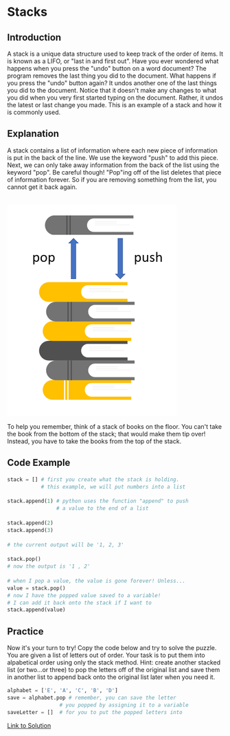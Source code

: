 # Stacks
## Introduction
A stack is a unique data structure used to keep track of the order of items. It is known as a LIFO, or "last in and first out". Have you ever wondered what happens when you press the "undo" button on a word document? The program removes the last thing you did to the document. What happens if you press the "undo" button again? It undos another one of the last things you did to the document. Notice that it doesn't make any changes to what you did when you very first started typing on the document.
Rather, it undos the latest or last change you made. This is an example of a stack and how it is commonly used. 


## Explanation
A stack contains a list of information where each new piece of information is put in the back of the line. We use the keyword "push" to add this piece. Next, we can only take away information from the back of the list using the keyword "pop". Be careful though! "Pop"ing off of the list deletes that piece of information forever. So if you are removing something from the list, you cannot get it back again. 
<br>
<br>
<br>
![](stack-books.png)

To help you remember, think of a stack of books on the floor. You can't take the book from the bottom of the stack; that would make them tip over! Instead, you have to take the books from the top of the stack. 

## Code Example
```python
stack = [] # first you create what the stack is holding. 
           # this example, we will put numbers into a list

stack.append(1) # python uses the function "append" to push 
                # a value to the end of a list

stack.append(2)
stack.append(3)

# the current output will be '1, 2, 3'

stack.pop()
# now the output is '1 , 2'

# when I pop a value, the value is gone forever! Unless...
value = stack.pop()
# now I have the popped value saved to a variable! 
# I can add it back onto the stack if I want to
stack.append(value)

```

## Practice
Now it's your turn to try! Copy the code below and try to solve the puzzle. You are given a list of letters out of order. Your task is to put them into alpabetical order using only the stack method. Hint: create another stacked list (or two...or three) to pop the letters off of the original list and save them in another list to append back onto the original list later when you need it.

```python
alphabet = ['E', 'A', 'C', 'B', 'D']
save = alphabet.pop # remember, you can save the letter
                 # you popped by assigning it to a variable
saveLetter = []  # for you to put the popped letters into
```

[Link to Solution](stackSolution.py)